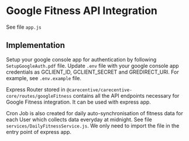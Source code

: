 # Google Fitness API Integration

See file `app.js`

## Implementation

Setup your google console app for authentication by following `SetupGoogleAuth.pdf` file.
Update `.env` file with your google console app credentials as GCLIENT_ID, GCLIENT_SECRET and GREDIRECT_URI.
For example, see `.env.example` file.

Express Router stored in `@carecentive/carecentive-core/routes/googleFitness` contains all the API endpoints necessary for Google Fitness integration. It can be used with express app.

Cron Job is also created for daily auto-synchronisation of fitness data for each User which collects data everyday at midnight. See file `services/DailyFitnessService.js`. We only need to import the file in the entry point of express app.
